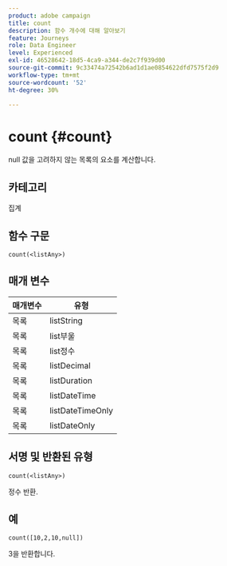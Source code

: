 ```yaml
---
product: adobe campaign
title: count
description: 함수 개수에 대해 알아보기
feature: Journeys
role: Data Engineer
level: Experienced
exl-id: 46528642-18d5-4ca9-a344-de2c7f939d00
source-git-commit: 9c33474a72542b6ad1d1ae0854622dfd7575f2d9
workflow-type: tm+mt
source-wordcount: '52'
ht-degree: 30%

---
```


# count {#count}

null 값을 고려하지 않는 목록의 요소를 계산합니다.

## 카테고리

집계

## 함수 구문

`count(<listAny>)`

## 매개 변수

| 매개변수 | 유형 |
|-----------|------------------|
| 목록 | listString |
| 목록 | list부울 |
| 목록 | list정수 |
| 목록 | listDecimal |
| 목록 | listDuration |
| 목록 | listDateTime |
| 목록 | listDateTimeOnly |
| 목록 | listDateOnly |

## 서명 및 반환된 유형

`count(<listAny>)`

정수 반환.

## 예

`count([10,2,10,null])`

3을 반환합니다.
